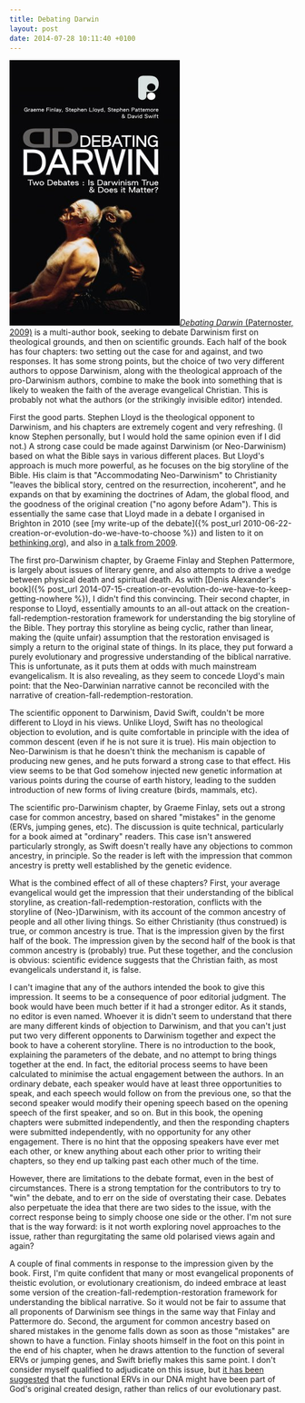 ```yaml
---
title: Debating Darwin
layout: post
date: 2014-07-28 10:11:40 +0100
---
```

[<img alt="Debating Darwin" title="Debating Darwin" src="/assets/debating-darwin.jpg" class="alignright" />_Debating Darwin_ (Paternoster, 2009)](http://www.authenticmedia.co.uk/search/product/debating-darwin-graeme-finlay-stephen-lloyd-stephen-pattemore/9781842276198.jhtml) is a multi-author book, seeking to debate Darwinism first on theological grounds, and then on scientific grounds. Each half of the book has four chapters: two setting out the case for and against, and two responses. It has some strong points, but the choice of two very different authors to oppose Darwinism, along with the theological approach of the pro-Darwinism authors, combine to make the book into something that is likely to weaken the faith of the average evangelical Christian. This is probably not what the authors (or the strikingly invisible editor) intended.

First the good parts. Stephen Lloyd is the theological opponent to Darwinism, and his chapters are extremely cogent and very refreshing. (I know Stephen personally, but I would hold the same opinion even if I did not.) A strong case could be made against Darwinism (or Neo-Darwinism) based on what the Bible says in various different places. But Lloyd's approach is much more powerful, as he focuses on the big storyline of the Bible. His claim is that "Accommodating Neo-Darwinism" to Christianity "leaves the biblical story, centred on the resurrection, incoherent", and he expands on that by examining the doctrines of Adam, the global flood, and the goodness of the original creation ("no agony before Adam"). This is essentially the same case that Lloyd made in a debate I organised in Brighton in 2010 (see [my write-up of the debate]({% post_url 2010-06-22-creation-or-evolution-do-we-have-to-choose %}) and listen to it on [bethinking.org](http://www.bethinking.org/does-evolution-disprove-creation/creation-or-evolution-do-we-have-to-choose)), and also in [a talk from 2009](http://www.biblicalcreationministries.org.uk/b/index.php/2010/01/09/creation-and-the-story-line-of-the-bible).

The first pro-Darwinism chapter, by Graeme Finlay and Stephen Pattermore, is largely about issues of literary genre, and also attempts to drive a wedge between physical death and spiritual death. As with [Denis Alexander's book]({% post_url 2014-07-15-creation-or-evolution-do-we-have-to-keep-getting-nowhere %}), I didn't find this convincing. Their second chapter, in response to Lloyd, essentially amounts to an all-out attack on the creation-fall-redemption-restoration framework for understanding the big storyline of the Bible. They portray this storyline as being cyclic, rather than linear, making the (quite unfair) assumption that the restoration envisaged is simply a return to the original state of things. In its place, they put forward a purely evolutionary and progressive understanding of the biblical narrative. This is unfortunate, as it puts them at odds with much mainstream evangelicalism. It is also revealing, as they seem to concede Lloyd's main point: that the Neo-Darwinian narrative cannot be reconciled with the narrative of creation-fall-redemption-restoration.

The scientific opponent to Darwinism, David Swift, couldn't be more different to Lloyd in his views. Unlike Lloyd, Swift has no theological objection to evolution, and is quite comfortable in principle with the idea of common descent (even if he is not sure it is true). His main objection to Neo-Darwinism is that he doesn't think the mechanism is capable of producing new genes, and he puts forward a strong case to that effect. His view seems to be that God somehow injected new genetic information at various points during the course of earth history, leading to the sudden introduction of new forms of living creature (birds, mammals, etc).

The scientific pro-Darwinism chapter, by Graeme Finlay, sets out a strong case for common ancestry, based on shared "mistakes" in the genome (ERVs, jumping genes, etc). The discussion is quite technical, particularly for a book aimed at "ordinary" readers. This case isn't answered particularly strongly, as Swift doesn't really have any objections to common ancestry, in principle. So the reader is left with the impression that common ancestry is pretty well established by the genetic evidence.

What is the combined effect of all of these chapters? First, your average evangelical would get the impression that their understanding of the biblical storyline, as creation-fall-redemption-restoration, conflicts with the storyline of (Neo-)Darwinism, with its account of the common ancestry of people and all other living things. So either Christianity (thus construed) is true, or common ancestry is true. That is the impression given by the first half of the book. The impression given by the second half of the book is that common ancestry is (probably) true. Put these together, and the conclusion is obvious: scientific evidence suggests that the Christian faith, as most evangelicals understand it, is false.

I can't imagine that any of the authors intended the book to give this impression. It seems to be a consequence of poor editorial judgment. The book would have been much better if it had a stronger editor. As it stands, no editor is even named. Whoever it is didn't seem to understand that there are many different kinds of objection to Darwinism, and that you can't just put two very different opponents to Darwinism together and expect the book to have a coherent storyline. There is no introduction to the book, explaining the parameters of the debate, and no attempt to bring things together at the end. In fact, the editorial process seems to have been calculated to minimise the actual engagement between the authors. In an ordinary debate, each speaker would have at least three opportunities to speak, and each speech would follow on from the previous one, so that the second speaker would modify their opening speech based on the opening speech of the first speaker, and so on. But in this book, the opening chapters were submitted independently, and then the responding chapters were submitted independently, with no opportunity for any other engagement. There is no hint that the opposing speakers have ever met each other, or knew anything about each other prior to writing their chapters, so they end up talking past each other much of the time.

However, there are limitations to the debate format, even in the best of circumstances. There is a strong temptation for the contributors to try to "win" the debate, and to err on the side of overstating their case. Debates also perpetuate the idea that there are two sides to the issue, with the correct response being to simply choose one side or the other. I'm not sure that is the way forward: is it not worth exploring novel approaches to the issue, rather than regurgitating the same old polarised views again and again?

A couple of final comments in response to the impression given by the book. First, I'm quite confident that many or most evangelical proponents of theistic evolution, or evolutionary creationism, do indeed embrace at least some version of the creation-fall-redemption-restoration framework for understanding the biblical narrative. So it would not be fair to assume that all proponents of Darwinism see things in the same way that Finlay and Pattermore do. Second, the argument for common ancestry based on shared mistakes in the genome falls down as soon as those "mistakes" are shown to have a function. Finlay shoots himself in the foot on this point in the end of his chapter, when he draws attention to the function of several ERVs or jumping genes, and Swift briefly makes this same point. I don't consider myself qualified to adjudicate on this issue, but [it has been suggested](https://answersingenesis.org/genetics/the-natural-history-of-retroviruses/) that the functional ERVs in our DNA might have been part of God's original created design, rather than relics of our evolutionary past.
